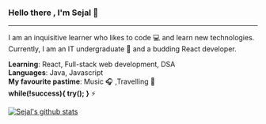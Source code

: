 ### Hello there , I'm Sejal :woman:
---

I am an inquisitive learner who likes to code :computer: and learn new technologies. Currently, I am an IT undergraduate :school: and a budding React developer.

**Learning**: React, Full-stack web development, DSA<br>
**Languages**: Java, Javascript<br>
**My favourite pastime**: Music :headphones: ,Travelling :speedboat:<br>
**while(!success){ try(); }** :zap:

[![Sejal's github stats](https://github-readme-stats.vercel.app/api?username=sejal132&show_icons=true&theme=onedark)](https://github.com/sejal132/github-readme-stats)
